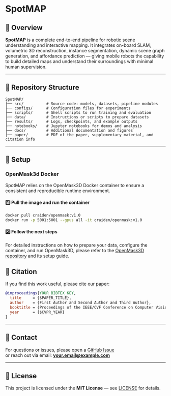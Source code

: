 # SpotMAP

## 📌 Overview

**SpotMAP** is a complete end-to-end pipeline for robotic scene understanding and interactive mapping. It integrates on-board SLAM, volumetric 3D reconstruction, instance segmentation, dynamic scene graph generation, and affordance prediction — giving mobile robots the capability to build detailed maps and understand their surroundings with minimal human supervision.

---

## 📂 Repository Structure

```plaintext
SpotMAP/
├── src/          # Source code: models, datasets, pipeline modules
├── configs/      # Configuration files for experiments
├── scripts/      # Shell scripts to run training and evaluation
├── data/         # Instructions or scripts to prepare datasets
├── results/      # Logs, checkpoints, and example outputs
├── notebooks/    # Jupyter notebooks for demos and analysis
├── docs/         # Additional documentation and figures
├── paper/        # PDF of the paper, supplementary material, and citation info
```
---

## 🚀 Setup


### OpenMask3d Docker

SpotMAP relies on the OpenMask3D Docker container to ensure a consistent and reproducible runtime environment.

#### 1️⃣ Pull the image and run the container
```bash
docker pull craiden/openmask:v1.0
docker run -p 5001:5001 --gpus all -it craiden/openmask:v1.0
```

#### 2️⃣ Follow the next steps

For detailed instructions on how to prepare your data, configure the container, and run OpenMask3D, please refer to the [OpenMask3D repository](https://github.com/OpenMask3D/openmask3d) and its setup guide.




## 📄 Citation

If you find this work useful, please cite our paper:

```bibtex
@inproceedings{YOUR_BIBTEX_KEY,
  title     = {$PAPER_TITLE},
  author    = {First Author and Second Author and Third Author},
  booktitle = {Proceedings of the IEEE/CVF Conference on Computer Vision and Pattern Recognition (CVPR)},
  year      = {$CVPR_YEAR}
}
```

---

## 📧 Contact

For questions or issues, please open a [GitHub Issue](https://github.com/yourusername/SpotMAP/issues)  
or reach out via email: **your.email@example.com**

---

## 📜 License

This project is licensed under the **MIT License** — see [LICENSE](LICENSE) for details.